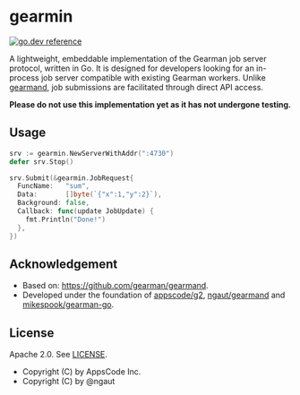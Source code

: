 # gearmin

[![go.dev reference](https://img.shields.io/badge/go.dev-reference-007d9c?logo=go&logoColor=white&style=flat-square)](https://pkg.go.dev/github.com/artefactual-labs/gearmin)


A lightweight, embeddable implementation of the Gearman job server protocol,
written in Go. It is designed for developers looking for an in-process job
server compatible with existing Gearman workers. Unlike [gearmand], job
submissions are facilitated through direct API access.

**Please do not use this implementation yet as it has not undergone testing.**

## Usage

```go
srv := gearmin.NewServerWithAddr(":4730")
defer srv.Stop()

srv.Submit(&gearmin.JobRequest{
  FuncName:   "sum",
  Data:       []byte(`{"x":1,"y":2}`),
  Background: false,
  Callback: func(update JobUpdate) {
    fmt.Println("Done!")
  },
})
```

## Acknowledgement

* Based on: https://github.com/gearman/gearmand.
* Developed under the foundation of [appscode/g2], [ngaut/gearmand] and
  [mikespook/gearman-go].

## License

Apache 2.0. See [LICENSE](LICENSE).

- Copyright (C) by AppsCode Inc.
- Copyright (C) by @ngaut


[gearmand]: https://github.com/gearman/gearmand
[appscode/g2]: https://github.com/appscode/g2
[ngaut/gearmand]: https://github.com/ngaut/gearmand
[mikespook/gearman-go]: https://github.com/mikespook/gearman-go
